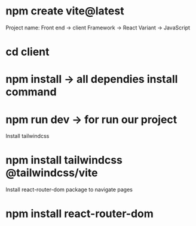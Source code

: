 # npm create vite@latest

Project name: Front end -> client
Framework -> React
Variant -> JavaScript

# cd client 
# npm install -> all dependies install command
# npm run dev -> for run our project

Install tailwindcss 
# npm install tailwindcss @tailwindcss/vite

Install react-router-dom package to navigate pages 
# npm install react-router-dom